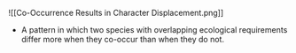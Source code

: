 ![[Co-Occurrence Results in Character Displacement.png]]
- A pattern in which two species with overlapping ecological requirements differ more when they co-occur than when they do not.